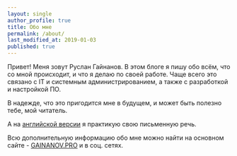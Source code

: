 ```yaml
---
layout: single
author_profile: true
title: Обо мне
permalink: /about/
last_modified_at: 2019-01-03
published: true
---
```


Привет! Меня зовут Руслан Гайнанов. В этом блоге я пишу обо всём, что со мной происходит, и что я делаю по своей работе. Чаще всего это связано с IT и системным администрированием, а также с разработкой и настройкой ПО.

В надежде, что это пригодится мне в будущем, и может быть полезно тебе, мой читатель.

А на [английской версии](http://gainanov.pro/eng-blog) я практикую свою письменную речь.

Всю дополнительную информацию обо мне можно найти на основном сайте - [GAINANOV.PRO](http://gainanov.pro/ru) и в соц. сетях.
